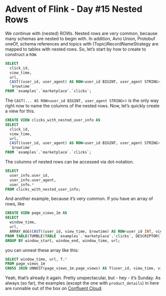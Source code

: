 # Advent of Flink - Day #15 Nested Rows

We continue with (nested) ROWs. Nested rows are very common, because many schemas are nested to begin with. In addition, Avro Union, Protobuf oneOf, schema references and topics with (Topic)RecordNameStrategy are mapped to tables with nested rows.
So, let’s start by how to create to construct a `ROW`.
```sql
SELECT 
  click_id, 
  view_time, 
  url, 
  CAST((user_id, user_agent) AS ROW<user_id BIGINT, user_agent STRING>) AS user_info,
  `$rowtime`
FROM `examples`.`marketplace`.`clicks`;
```
The `CAST(... AS ROW<user_id BIGINT, user_agent STRING>)` is the only way right now to name the columns of the nested rows. Now, let’s quickly create a view for this.
```sql
CREATE VIEW clicks_with_nested_user_info AS
SELECT 
  click_id, 
  view_time, 
  url, 
  CAST((user_id, user_agent) AS ROW<user_id BIGINT, user_agent STRING>) AS user_info,
  `$rowtime`
FROM `examples`.`marketplace`.`clicks`;
```
The columns of nested rows can be accessed via dot-notation.
```sql
SELECT 
  user_info.user_id, 
  user_info.user_agent,
  user_info.* 
FROM clicks_with_nested_user_info;
```
And another example, because it’s very common. If you have an array of rows, like
```sql
CREATE VIEW page_views_1m AS
SELECT 
  window_time, 
  url,
  ARRAY_AGG(CAST((user_id, view_time, $rowtime) AS ROW<user_id INT, view_time INT, viewed_at TIMESTAMP_LTZ(3)>)) AS page_views
FROM TABLE(TUMBLE(TABLE `examples`.`marketplace`.`clicks`, DESCRIPTOR(`$rowtime`), INTERVAL '1' MINUTE))
GROUP BY window_start, window_end, window_time, url;
```
you can unnest these array like this:
```sql
SELECT window_time, url, T.*
FROM page_views_1m
CROSS JOIN UNNEST(page_views_1m.page_views) AS T(user_id, view_time, viewed_at)
```
Yeah, that’s already it again. Pretty unspectacular, but - hey - it’s Sunday. As always (so far), the examples (except the one with `product_details`) in here are runnable out of the box on 
[Confluent Cloud](https://confluent.cloud).
